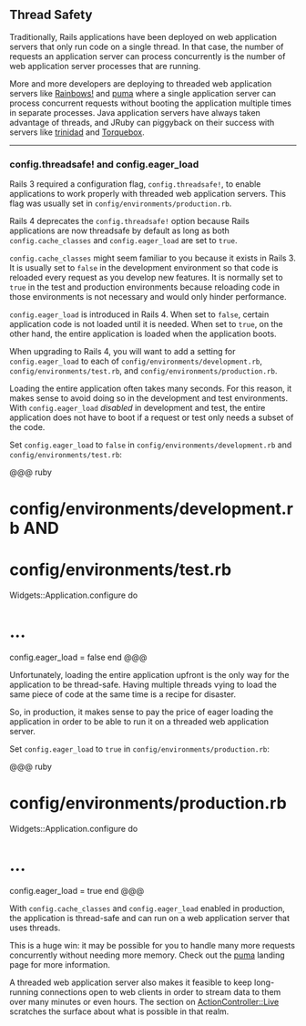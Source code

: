 ## <a id="thread-safety"></a>Thread Safety

Traditionally, Rails applications have been deployed on web application servers
that only run code on a single thread. In that case, the number of requests an
application server can process concurrently is the number of web application
server processes that are running.

More and more developers are deploying to threaded web application servers like
[Rainbows!](http://rainbows.rubyforge.org/) and [puma](http://puma.io/) where a
single application server can process concurrent requests without booting the
application multiple times in separate processes. Java application servers have
always taken advantage of threads, and JRuby can piggyback on their success
with servers like [trinidad](https://github.com/trinidad/trinidad) and
[Torquebox](http://torquebox.org/).

---

### config.threadsafe! and config.eager_load

Rails 3 required a configuration flag, `config.threadsafe!`, to enable
applications to work properly with threaded web application servers. This flag
was usually set in `config/environments/production.rb`.

Rails 4 deprecates the `config.threadsafe!` option because Rails applications
are now threadsafe by default as long as both `config.cache_classes` and
`config.eager_load` are set to `true`.

`config.cache_classes` might seem familiar to you because it exists in Rails 3.
It is usually set to `false` in the development environment so that code is
reloaded every request as you develop new features. It is normally set to
`true` in the test and production environments because reloading code in
those environments is not necessary and would only hinder performance.

`config.eager_load` is introduced in Rails 4. When set to `false`, certain
application code is not loaded until it is needed. When set to `true`, on
the other hand, the entire application is loaded when the application boots.

When upgrading to Rails 4, you will want to add a setting for
`config.eager_load` to each of `config/environments/development.rb`,
`config/environments/test.rb`, and `config/environments/production.rb`.

Loading the entire application often takes many seconds. For this reason, it
makes sense to avoid doing so in the development and test environments. With
`config.eager_load` *disabled* in development and test, the entire application
does not have to boot if a request or test only needs a subset of the code.

Set `config.eager_load` to `false` in `config/environments/development.rb`
and `config/environments/test.rb`:

@@@ ruby
# config/environments/development.rb AND
# config/environments/test.rb
Widgets::Application.configure do
  # ...

  config.eager_load = false
end
@@@

Unfortunately, loading the entire application upfront is the only way for the
application to be thread-safe. Having multiple threads vying to load the same
piece of code at the same time is a recipe for disaster.

So, in production, it makes sense to pay the price of eager loading the
application in order to be able to run it on a threaded web application server.

Set `config.eager_load` to `true` in `config/environments/production.rb`:

@@@ ruby
# config/environments/production.rb
Widgets::Application.configure do
  # ...

  config.eager_load = true
end
@@@

With `config.cache_classes` and `config.eager_load` enabled in production,
the application is thread-safe and can run on a web application server that
uses threads.

This is a huge win: it may be possible for you to handle many more requests
concurrently without needing more memory. Check out the [puma](http://puma.io/)
landing page for more information.

A threaded web application server also makes it feasible to keep long-running
connections open to web clients in order to stream data to them over many
minutes or even hours. The section on
[ActionController::Live](#action-controller-live) scratches the surface about
what is possible in that realm.
